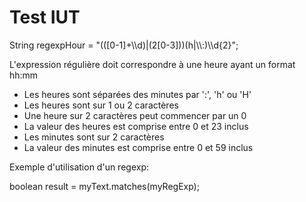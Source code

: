 # Test IUT

String regexpHour = "(([0-1]+\\\\d)|(2[0-3]))(h|\\\\:)\\\\d{2}";

L'expression régulière doit correspondre à une heure ayant un format hh:mm
 - Les heures sont séparées des minutes par ':', 'h' ou 'H'
 - Les heures sont sur 1 ou 2 caractères
 - Une heure sur 2 caractères peut commencer par un 0
 - La valeur des heures est comprise entre 0 et 23 inclus
 - Les minutes sont sur 2 caractères
 - La valeur des minutes est comprise entre 0 et 59 inclus
 
Exemple d'utilisation d'un regexp:

boolean result = myText.matches(myRegExp); 
